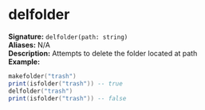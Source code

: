 # delfolder
**Signature:** `delfolder(path: string)` <br>
**Aliases:** N/A <br>
**Description:** Attempts to delete the folder located at path <br>
**Example:**
```lua
makefolder("trash")
print(isfolder("trash")) -- true
delfolder("trash")
print(isfolder("trash")) -- false
```
